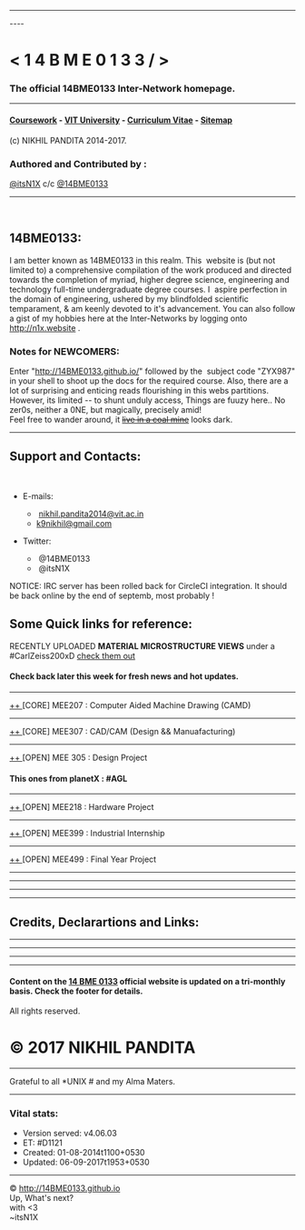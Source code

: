 ----
<meta name="google-site-verification" content="ZaLznHFVqpm6T5OnD9mjmB9YJ_wzPN96FHxC8nxeMOU" />
----

# < 1 4 B M E 0 1 3 3 / > 
### The official 14BME0133 Inter-Network homepage. 


---

#### [Coursework](http://github.com/14BME0133/CXX11.txt) - [VIT University](http://vit.ac.in) - [Curriculum Vitae](http://in.linkedin.com/in/itsN1X) - [Sitemap](http://github.com/14BME0133/Sitemap/)
(c) NIKHIL PANDITA 2014-2017.

### Authored and Contributed by :  
[@itsN1X](http://github.com/itsn1x) c/c [@14BME0133](http://github.com/14BME0133)

---
 
 
## 14BME0133:
I am better known as 14BME0133 in this realm. This  website is (but not limited to) a comprehensive compilation of the work produced and directed towards the completion of myriad, higher degree science, engineering and technology full-time undergraduate degree courses. I  aspire perfection in the domain of engineering, ushered by my blindfolded scientific temparament, & am keenly devoted to it's advancement. You can also follow a gist of my hobbies here at the Inter-Networks by logging onto http://n1x.website .  


### Notes for NEWCOMERS:  
Enter "http://14BME0133.github.io/" followed by the  subject code "ZYX987" in your shell to shoot up the docs for the required course. Also, there are a lot of surprising and enticing reads flourishing in this webs partitions. However, its limited -- to shunt unduly access, Things are fuuzy here.. No zer0s, neither a 0NE, but magically, precisely amid!  
Feel free to wander around, it  [~~live in a coal mine~~](./) looks dark.


---


## Support and Contacts:
 
* E-mails:

   *  nikhil.pandita2014@vit.ac.in
   *  k9nikhil@gmail.com
   
* Twitter:

   *  @14BME0133
   *  @itsN1X

 NOTICE: IRC server has been rolled back for CircleCI integration. It should be back online by the end of septemb, most probably !
 
 
 ## Some Quick links for reference:
 
 RECENTLY UPLOADED **MATERIAL MICROSTRUCTURE VIEWS** under a #CarlZeiss200xD 
 [check them out](https://14bme0133.github.io/MEE1005/)
 
 #### Check back later this week for fresh news and hot updates.
 
 ---
 
 [ ++ ](https://14bme0133.github.io/MEE207/) 
 [CORE] MEE207 : Computer Aided Machine Drawing (CAMD) 
 
 ---
 
 [ ++ ](https://14bme0133.github.io/MEE307/) 
 [CORE] MEE307 : CAD/CAM (Design && Manuafacturing)
 
 ---
 
 [ ++ ](https://14bme0133.github.io/MEE305/) 
 [OPEN] MEE 305 : Design Project  
 #### This ones from planetX : #AGL 
 
 ---
 
 [ ++ ](https://14bme0133.github.io/MEE218/) 
 [OPEN] MEE218 : Hardware Project
 
 ---
 
 [ ++ ](https://14bme0133.github.io/MEE399/) 
 [OPEN] MEE399 : Industrial Internship
 
 ---
 
 [ ++ ](https://14bme0133.github.io/MEE499/) 
 [OPEN] MEE499 : Final Year Project 

---
---
---
---


## Credits, Declarartions and Links: 

---
---
---
---
 
 
#### Content on the [14 BME 0133](http://14bme0133.github.io) official website is updated on a tri-monthly basis. Check the footer for details.

All rights reserved.   

# © 2017 NIKHIL PANDITA  

---  

Grateful to all \*UNIX # and my Alma Maters.  

---

### Vital stats:


- Version served: v4.06.03
- ET: #D1121
- Created: 01-08-2014t1100+0530
- Updated: 06-09-2017t1953+0530

                   
                   
---

                   
                   



© <http://14BME0133.github.io> 
<br>Up, What's next?<br>with <3<br>~itsN1X
